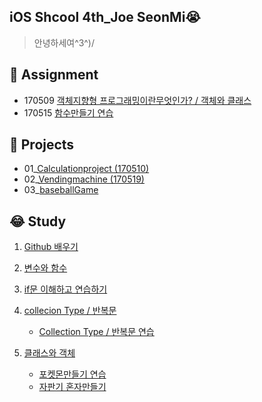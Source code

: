 ## iOS Shcool 4th_Joe SeonMi😭
> 안녕하세여^3^)/

## 📁 Assignment
- 170509 [객체지향형 프로그래밍이란무엇인가? / 객체와 클래스](https://github.com/joeseonmi/iOS_4th/tree/master/Assignment/170509_%EA%B0%9D%EC%B2%B4%EC%A7%80%ED%96%A5%ED%98%95%ED%94%84%EB%A1%9C%EA%B7%B8%EB%9E%98%EB%B0%8D)
- 170515 [함수만들기 연습](https://github.com/joeseonmi/iOS_4th/tree/master/Assignment/170514_%ED%95%A8%EC%88%98%EC%97%B0%EC%8A%B5)


## 📁 Projects
- 01_[Calculationproject (170510)](https://github.com/joeseonmi/iOS_4th/tree/master/Projects/01_Calculationproject_re)
- 02_[Vendingmachine (170519)](https://github.com/joeseonmi/iOS_4th/tree/master/Projects/03_VendingMachine)
- 03_[baseballGame](https://github.com/joeseonmi/iOS_4th/tree/master/Projects/04_baseball)

## 😂 Study
01. [Github 배우기](https://github.com/joeseonmi/iOS_4th/tree/master/Study/01_Git)

03. [변수와 함수](https://github.com/joeseonmi/iOS_4th/tree/master/Study/03_%EB%B3%80%EC%88%98%EC%99%80%ED%95%A8%EC%88%98)

04. [if문 이해하고 연습하기](https://github.com/joeseonmi/iOS_4th/tree/master/Study/04_if%EB%AC%B8)

05. [collecion Type / 반복문](https://github.com/joeseonmi/iOS_4th/tree/master/Study/05_Collection%20Type) 
	- [Collection Type / 반복문 연습](https://github.com/joeseonmi/iOS_4th/tree/master/Projects/02_WhilePractice2)

06. [클래스와 객체](https://github.com/joeseonmi/iOS_4th/tree/master/Study/06_%ED%81%B4%EB%9E%98%EC%8A%A4%EC%99%80%20%EA%B0%9D%EC%B2%B4)
	- [포켓몬만들기 연습](https://github.com/joeseonmi/iOS_4th/tree/master/Study/06_%ED%81%B4%EB%9E%98%EC%8A%A4%EC%99%80%20%EA%B0%9D%EC%B2%B4/PoketmonPractice)
	- [자판기 혼자만들기](https://github.com/joeseonmi/iOS_4th/tree/master/Study/06_%ED%81%B4%EB%9E%98%EC%8A%A4%EC%99%80%20%EA%B0%9D%EC%B2%B4/PracticeVandingmachine)